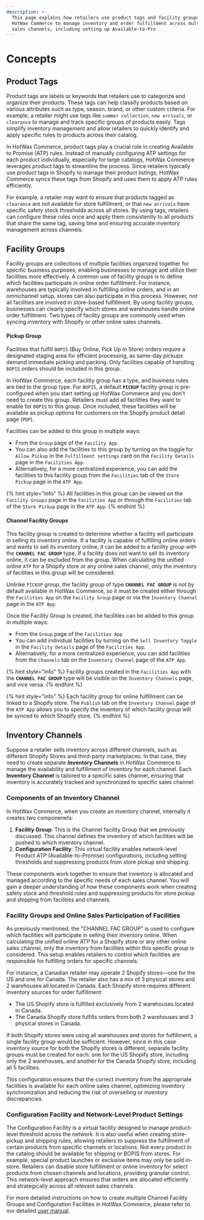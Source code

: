 ```yaml
---
description: >-
  This page explains how retailers use product tags and facility groups in
  HotWax Commerce to manage inventory and order fulfillment across multiple
  sales channels, including setting up Available-to-Pro
---
```


# Concepts

## Product Tags

Product tags are labels or keywords that retailers use to categorize and organize their products. These tags can help classify products based on various attributes such as type, season, brand, or other custom criteria. For example, a retailer might use tags like `summer collection`, `new arrivals`, or `clearance` to manage and track specific groups of products easily. Tags simplify inventory management and allow retailers to quickly identify and apply specific rules to products across their catalog.

In HotWax Commerce, product tags play a crucial role in creating Available to Promise (ATP) rules. Instead of manually configuring ATP settings for each product individually, especially for large catalogs, HotWax Commerce leverages product tags to streamline the process. Since retailers typically use product tags in Shopify to manage their product listings, HotWax Commerce syncs these tags from Shopify and uses them to apply ATP rules efficiently.

For example, a retailer may want to ensure that products tagged as `clearance` are not available for store fulfillment, or that `new arrivals` have specific safety stock thresholds across all stores. By using tags, retailers can configure these rules once and apply them consistently to all products that share the same tag, saving time and ensuring accurate inventory management across channels.

## Facility Groups

Facility groups are collections of multiple facilities organized together for specific business purposes, enabling businesses to manage and utilize their facilities more effectively. A common use of facility groups is to define which facilities participate in online order fulfillment. For instance, warehouses are typically involved in fulfilling online orders, and in an omnichannel setup, stores can also participate in this process. However, not all facilities are involved in store-based fulfillment. By using facility groups, businesses can clearly specify which stores and warehouses handle online order fulfillment. Two types of facility groups are commonly used when syncing inventory with Shopify or other online sales channels.

#### Pickup Group

Facilities that fulfill `BOPIS` (Buy Online, Pick Up In Store) orders require a designated staging area for efficient processing, as same-day pickups demand immediate picking and packing. Only facilities capable of handling `BOPIS` orders should be included in this group.

In HotWax Commerce, each facility group has a type, and business rules are tied to the group type. For `BOPIS`, a default **`PICKUP`** facility group is pre-configured when you start setting up HotWax Commerce and you don't need to create this group. Retailers must add all facilities they want to enable for `BOPIS` to this group. Once included, these facilities will be available as pickup options for customers on the Shopify product detail page (`PDP`).

Facilities can be added to this group in multiple ways:

* From the `Group` page of the `Facility App`
* You can also add the facilities to this group by turning on the toggle for `Allow Pickup` in the `Fulfillment settings` card on the `Facility Details` page in the `Facilities App`.
* Alternatively, for a more centralized experience, you can add the facilities to this facility group from the `Facilities` tab of the `Store Pickup` page in the `ATP App`.

{% hint style="info" %}
All facilities in this group can be viewed on the `Facility Groups` page in the `Facilities App` or through the `Facilities` tab of the `Store Pickup` page in the `ATP App`.
{% endhint %}

#### Channel Facility Groups

This facility group is created to determine whether a facility will participate in selling its inventory online. If a facility is capable of fulfilling online orders and wants to sell its inventory online, it can be added to a facility group with the **`CHANNEL FAC GROUP`** type. If a facility does not want to sell its inventory online, it can be excluded from the group. When calculating the unified online `ATP` for a Shopify store or any online sales channel, only the inventory of facilities in this group will be considered.

Unlinke `PICKUP` group, the facility group of type **`CHANNEL FAC GROUP`** is not by default available in HotWax Commerce, so it must be created either through the `Facilities App` on the `Facility Group` page or via the `Inventory Channel` page in the `ATP App`.

Once the Facility Group is created, the facilities can be added to this group in multiple ways:

* From the `Group` page of the `Facilities App`
* You can add individual facilities by turning on the `Sell Inventory Toggle` in the `Facility Details` page of the `Facilities App`.
* Alternatively, for a more centralized experience, you can add facilities from the `Channels` tab on the `Inventory Channel` page of the `ATP App`.

{% hint style="info" %}
Facility groups created in the `Facilities App` with the **`CHANNEL FAC GROUP`** type will be visible on the `Inventory Channels` page, and vice versa.
{% endhint %}

{% hint style="info" %}
Each facility group for online fulfillment can be linked to a Shopify store. The `Publish` tab on the `Inventory Channel` page of the `ATP App` allows you to specify the inventory of which facility group will be synced to which Shopify store.
{% endhint %}

## Inventory Channels

Suppose a retailer sells inventory across different channels, such as different Shopify Stores and third-party marketplaces. In that case, they need to create separate **Inventory Channels** in HotWax Commerce to manage the availability and fulfillment of inventory for each channel. Each **Inventory Channel** is tailored to a specific sales channel, ensuring that inventory is accurately tracked and synchronized to specific sales channel.

### Components of an Inventory Channel

In HotWax Commerce, when you create an inventory channel, internally it creates two componenets:

1. **Facility Group**: This is the Channel facility Group that we previously discussed. This channel defines the inventory of which facilities will be pushed to which inventory channel.
2. **Configuration Facility**: This virtual facility enables network-level Product ATP (Available-to-Promise) configurations, including setting thresholds and suppressing products from store pickup and shipping.

These components work together to ensure that inventory is allocated and managed according to the specific needs of each sales channel. You will gain a deeper understanding of how these components work when creating safety stock and threshold rules and suppressing products for store pickup and shipping from facilities and channels.

### Facility Groups and Online Sales Participation of Facilities

As previously mentioned, the "CHANNEL FAC GROUP" is used to configure which facilities will participate in selling their inventory online. When calculating the unified online ATP for a Shopify store or any other online sales channel, only the inventory from facilities within this specific group is considered. This setup enables retailers to control which facilities are responsible for fulfilling orders for specific channels.

For instance, a Canadian retailer may operate 2 Shopify stores—one for the US and one for Canada. The retailer also has a mix of 3 physical stores and 2 warehouses all located in Canada. Each Shopify store requires different inventory sources for order fulfillment:

* The US Shopify store is fulfilled exclusively from 2 warehouses located in Canada.
* The Canada Shopify store fulfills orders from both 2 warehouses and 3 physical stores in Canada.

If both Shopify stores were using all warehouses and stores for fulfillment, a single facility group would be sufficient. However, since in this case inventory source for both the Shopify stores is different, separate facility groups must be created for each: one for the US Shopify store, including only the 2 warehouses, and another for the Canada Shopify store, including all 5 facilities.

This configuration ensures that the correct inventory from the appropriate facilities is available for each online sales channel, optimizing inventory synchronization and reducing the risk of overselling or inventory discrepancies.

### Configuration Facility and Network-Level Product Settings

The Configuration Facility is a virtual facility designed to manage product-level threshold across the network. It is also useful when creating store-pickup and shipping rules, allowing retailers to suppress the fulfillment of certain products from specific channels or locations. Not every product in the catalog should be available for shipping or BOPIS from stores. For example, special product launches or exclusive items may only be sold in-store. Retailers can disable store fulfillment or online inventory for select products from chosen channels and locations, providing granular control. This network-level approach ensures that orders are allocated efficiently and strategically across all relevant sales channels.

For more detailed instructions on how to create multiple Channel Facility Groups and Configuration Facilities in HotWax Commerce, please refer to our detailed [user manual](create-channel.md).
